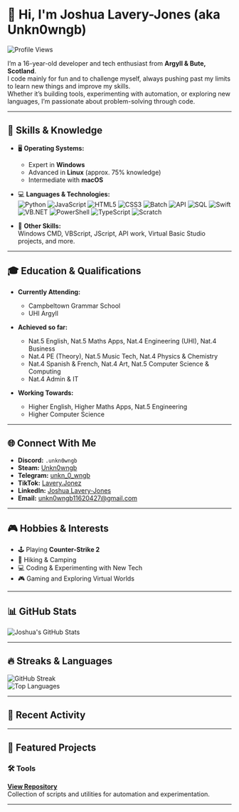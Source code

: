 # 👋 Hi, I'm Joshua Lavery-Jones (aka **Unkn0wngb**)

![Profile Views](https://komarev.com/ghpvc/?username=Unkn-0-wngb&color=blueviolet)

I’m a 16-year-old developer and tech enthusiast from **Argyll & Bute, Scotland**.  
I code mainly for fun and to challenge myself, always pushing past my limits to learn new things and improve my skills.  
Whether it’s building tools, experimenting with automation, or exploring new languages, I’m passionate about problem-solving through code.

---

## 🧠 Skills & Knowledge

- 🖥️ **Operating Systems:**  
  - Expert in **Windows**  
  - Advanced in **Linux** (approx. 75% knowledge)  
  - Intermediate with **macOS**  

- 💻 **Languages & Technologies:**  
  ![Python](https://img.shields.io/badge/Python-blue?logo=python&logoColor=white)
  ![JavaScript](https://img.shields.io/badge/JavaScript-yellow?logo=javascript&logoColor=black)
  ![HTML5](https://img.shields.io/badge/HTML5-orange?logo=html5&logoColor=white)
  ![CSS3](https://img.shields.io/badge/CSS3-blue?logo=css3&logoColor=white)
  ![Batch](https://img.shields.io/badge/Batchfile-lightgrey?logo=windows&logoColor=black)
  ![API](https://img.shields.io/badge/API-0052CC?logo=swagger&logoColor=white)
  ![SQL](https://img.shields.io/badge/SQL-4479A1?logo=MySQL&logoColor=white)
  ![Swift](https://img.shields.io/badge/Swift-FA7343?logo=swift&logoColor=white)
  ![VB.NET](https://img.shields.io/badge/Visual%20Basic%20.NET-68217A?logo=.net&logoColor=white)
  ![PowerShell](https://img.shields.io/badge/PowerShell-5391FE?logo=powershell&logoColor=white)
  ![TypeScript](https://img.shields.io/badge/TypeScript-007ACC?logo=typescript&logoColor=white)
  ![Scratch](https://img.shields.io/badge/Scratch-FFAB19?logo=scratch&logoColor=white)

- 🔧 **Other Skills:**  
  Windows CMD, VBScript, JScript, API work, Virtual Basic Studio projects, and more.

---

## 🎓 Education & Qualifications

- **Currently Attending:**  
  - Campbeltown Grammar School  
  - UHI Argyll  

- **Achieved so far:**  
  - Nat.5 English, Nat.5 Maths Apps, Nat.4 Engineering (UHI), Nat.4 Business  
  - Nat.4 PE (Theory), Nat.5 Music Tech, Nat.4 Physics & Chemistry  
  - Nat.4 Spanish & French, Nat.4 Art, Nat.5 Computer Science & Computing  
  - Nat.4 Admin & IT  

- **Working Towards:**  
  - Higher English, Higher Maths Apps, Nat.5 Engineering  
  - Higher Computer Science  

---

## 🌐 Connect With Me

- **Discord:** `.unkn0wngb`  
- **Steam:** [Unkn0wngb](https://steamcommunity.com/id/Unkn0wngb)  
- **Telegram:** [unkn_0_wngb](https://t.me/unkn_0_wngb)  
- **TikTok:** [Lavery.Jonez](https://www.tiktok.com/@lavery.jonez?lang=en)  
- **LinkedIn:** [Joshua Lavery-Jones](https://uk.linkedin.com/in/joshua-lavery-jones-8b4662333)  
- **Email:** [unkn0wngb11620427@gmail.com](mailto:unkn0wngb11620427@gmail.com)

---

## 🎮 Hobbies & Interests

- 🕹️ Playing **Counter-Strike 2**
- 🌲 Hiking & Camping
- 💻 Coding & Experimenting with New Tech
- 🎮 Gaming and Exploring Virtual Worlds

---

## 📊 GitHub Stats

![Joshua's GitHub Stats](https://github-readme-stats.vercel.app/api?username=Unkn-0-wngb&show_icons=true&count_private=true&theme=radical)

---

## 🔥 Streaks & Languages

![GitHub Streak](https://github-readme-streak-stats.herokuapp.com/?user=Unkn-0-wngb&theme=radical)  
![Top Languages](https://github-readme-stats.vercel.app/api/top-langs/?username=Unkn-0-wngb&layout=compact&theme=radical)

---

## 📝 Recent Activity

<!--START_SECTION:activity-->
<!--END_SECTION:activity-->

---

## 📌 Featured Projects

### 🛠 Tools
[**View Repository**](https://github.com/Unkn-0-wngb/Tools)  
Collection of scripts and utilities for automation and experimentation.

---
